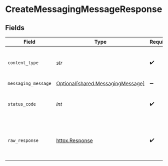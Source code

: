 # CreateMessagingMessageResponse


## Fields

| Field                                                                        | Type                                                                         | Required                                                                     | Description                                                                  |
| ---------------------------------------------------------------------------- | ---------------------------------------------------------------------------- | ---------------------------------------------------------------------------- | ---------------------------------------------------------------------------- |
| `content_type`                                                               | *str*                                                                        | :heavy_check_mark:                                                           | HTTP response content type for this operation                                |
| `messaging_message`                                                          | [Optional[shared.MessagingMessage]](../../models/shared/messagingmessage.md) | :heavy_minus_sign:                                                           | Successful                                                                   |
| `status_code`                                                                | *int*                                                                        | :heavy_check_mark:                                                           | HTTP response status code for this operation                                 |
| `raw_response`                                                               | [httpx.Response](https://www.python-httpx.org/api/#response)                 | :heavy_check_mark:                                                           | Raw HTTP response; suitable for custom response parsing                      |
